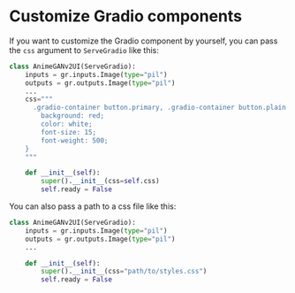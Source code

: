 # Customize Gradio components

If you want to customize the Gradio component by yourself, you can pass the `css` argument to `ServeGradio` like this:

```py
class AnimeGANv2UI(ServeGradio):
    inputs = gr.inputs.Image(type="pil")
    outputs = gr.outputs.Image(type="pil")
    ...
    css="""
      .gradio-container button.primary, .gradio-container button.plain {
        background: red;
        color: white;
        font-size: 15;
        font-weight: 500;
    }
    """

    def __init__(self):
        super().__init__(css=self.css)
        self.ready = False
```

You can also pass a path to a css file like this:

```py
class AnimeGANv2UI(ServeGradio):
    inputs = gr.inputs.Image(type="pil")
    outputs = gr.outputs.Image(type="pil")
    ...

    def __init__(self):
        super().__init__(css="path/to/styles.css")
        self.ready = False
```

